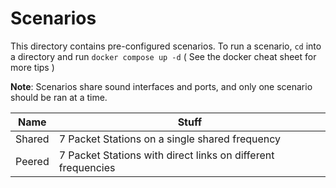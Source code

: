 # Scenarios

This directory contains pre-configured scenarios. To run a scenario, `cd` into a directory and run `docker compose up -d` ( See the docker cheat sheet for more tips ) 

**Note**: Scenarios share sound interfaces and ports, and only one scenario should be ran at a time.  

| Name | Stuff |
|--|--|
| Shared| 7 Packet Stations on a single shared frequency |
| Peered|7 Packet Stations with direct links on different frequencies |
